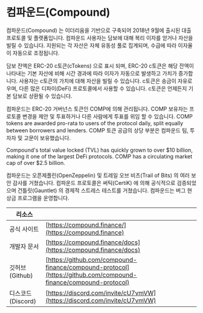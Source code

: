 # 컴파운드(Compound)

컴파운드(Compound) 는 이더리움을 기반으로 구축되어 2018년 9월에 출시된 대출 프로토콜 및 플랫폼입니다. 컴파운드 사용자는 담보에 대해 복리 이자를 얻거나 자산을 빌릴 수 있습니다. 지원되는 각 자산은 자체 유동성 풀로 집계되며, 수급에 따라 이자율이 자동으로 조정됩니다.

담보 잔액은 ERC-20 c토큰(cTokens) 으로 표시 되며, ERC-20 c토큰은 해당 잔액이 나타내는 기본 자산에 비해 시간 경과에 따라 이자가 자동으로 발생하고 가치가 증가합니다. 사용자는 c토큰의 가치에 대해 자산을 빌릴 수 있습니다. c토큰은 송금이 자유로우며, 다른 많은 디파이(DeFi) 프로토콜에서 사용할 수 있습니다. c토큰은 언제든지 기본 담보로 상환될 수 있습니다.

컴파운드는 ERC-20 거버넌스 토큰인 COMP에 의해 관리됩니다. COMP 보유자는 프로토콜 변경을 제안 및 투표하거나 다른 사람에게 투표를 위임 할 수 있습니다. COMP tokens are awarded pro-rata to users of the protocol daily, split equally between borrowers and lenders. COMP 토큰 공급의 상당 부분은 컴파운드 팀, 투자자 및 고문이 보유했습니다.

Compound's total value locked (TVL) has quickly grown to over $10 billion, making it one of the largest DeFi protocols. COMP has a circulating market cap of over $2.5 billion.

컴파운드는 오픈제플린(OpenZeppelin) 및 트레일 오브 비츠(Trail of Bits) 의 여러 보안 감사를 거쳤습니다. 컴파운드 프로토콜은 써틱(CertiK) 에 의해 공식적으로 검증되었으며 건틀릿(Gauntlet) 의 경제적 스트레스 테스트를 거쳤습니다. 컴파운드는 버그 현상금 프로그램을 운영합니다.

| 리소스           |                                                                                                                |
| ------------- | -------------------------------------------------------------------------------------------------------------- |
| 공식 사이트        | [https://compound.finance/](https://compound.finance)                                                          |
| 개발자 문서        | [https://compound.finance/docs](https://compound.finance/docs)                                                 |
| 깃허브(Github)   | [https://github.com/compound-finance/compound-protocol](https://github.com/compound-finance/compound-protocol) |
| 디스코드(Discord) | [https://discord.com/invite/cU7vmVW](https://discord.com/invite/cU7vmVW)                                       |
